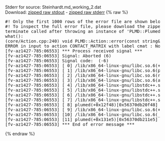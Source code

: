 Stderr for source:  Steinhardt.md_working_2.dat   
Download: [zipped raw stdout](Steinhardt.md_working_2.dat.plumed.stdout.txt.zip) - [zipped raw stderr](Steinhardt.md_working_2.dat.plumed.stderr.txt.zip) 
{% raw %}
<pre>
#! Only the first 1000 rows of the error file are shown below
#! To inspect the full error file, please download the zipped raw stderr file above
terminate called after throwing an instance of 'PLMD::Plumed::ExceptionError'
what():
(core/Action.cpp:240) void PLMD::Action::error(const string&) const
ERROR in input to action CONTACT_MATRIX with label cmat : No atoms have been read in
[fv-az1427-785:06553] *** Process received signal ***
[fv-az1427-785:06553] Signal: Aborted (6)
[fv-az1427-785:06553] Signal code:  (-6)
[fv-az1427-785:06553] [ 0] /lib/x86_64-linux-gnu/libc.so.6(+0x42520)[0x7f84de842520]
[fv-az1427-785:06553] [ 1] /lib/x86_64-linux-gnu/libc.so.6(pthread_kill+0x12c)[0x7f84de8969fc]
[fv-az1427-785:06553] [ 2] /lib/x86_64-linux-gnu/libc.so.6(raise+0x16)[0x7f84de842476]
[fv-az1427-785:06553] [ 3] /lib/x86_64-linux-gnu/libc.so.6(abort+0xd3)[0x7f84de8287f3]
[fv-az1427-785:06553] [ 4] /lib/x86_64-linux-gnu/libstdc++.so.6(+0xa2b9e)[0x7f84deca2b9e]
[fv-az1427-785:06553] [ 5] /lib/x86_64-linux-gnu/libstdc++.so.6(+0xae20c)[0x7f84decae20c]
[fv-az1427-785:06553] [ 6] /lib/x86_64-linux-gnu/libstdc++.so.6(+0xae277)[0x7f84decae277]
[fv-az1427-785:06553] [ 7] /lib/x86_64-linux-gnu/libstdc++.so.6(__cxa_rethrow+0x4b)[0x7f84decae52b]
[fv-az1427-785:06553] [ 8] plumed(+0x12f48)[0x56370db20f48]
[fv-az1427-785:06553] [ 9] /lib/x86_64-linux-gnu/libc.so.6(+0x29d90)[0x7f84de829d90]
[fv-az1427-785:06553] [10] /lib/x86_64-linux-gnu/libc.so.6(__libc_start_main+0x80)[0x7f84de829e40]
[fv-az1427-785:06553] [11] plumed(+0x131e5)[0x56370db211e5]
[fv-az1427-785:06553] *** End of error message ***
</pre>
{% endraw %}
